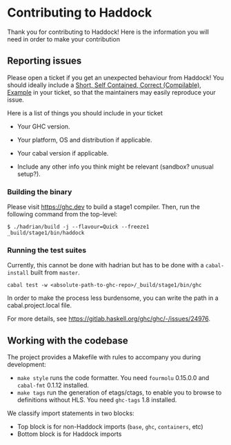 # Contributing to Haddock

Thank you for contributing to Haddock! Here is the information you will need in
order to make your contribution

## Reporting issues

Please open a ticket if you get an unexpected behaviour from Haddock!
You should ideally include a [Short, Self Contained, Correct (Compilable), Example][SSCCE]
in your ticket, so that the maintainers may easily reproduce your issue.

Here is a list of things you should include in your ticket

* Your GHC version.

* Your platform, OS and distribution if applicable.

* Your cabal version if applicable.

* Include any other info you think might be relevant (sandbox? unusual setup?).

### Building the binary

Please visit https://ghc.dev to build a stage1 compiler.
Then, run the following command from the top-level:

```
$ ./hadrian/build -j --flavour=Quick --freeze1 _build/stage1/bin/haddock
```

### Running the test suites

Currently, this cannot be done with hadrian but has to be done with a
`cabal-install` built from `master`.

```
cabal test -w <absolute-path-to-ghc-repo>/_build/stage1/bin/ghc
```

In order to make the process less burdensome, you can write the path in a cabal.project.local file.

For more details, see https://gitlab.haskell.org/ghc/ghc/-/issues/24976.

## Working with the codebase

The project provides a Makefile with rules to accompany you during development:

* `make style` runs the code formatter. You need `fourmolu` 0.15.0.0 and `cabal-fmt` 0.1.12 installed.
* `make tags` run the generation of etags/ctags, to enable you to browse to definitions without HLS. You need `ghc-tags` 1.8 installed.

We classify import statements in two blocks:

* Top block is for non-Haddock imports (`base`, `ghc`, `containers`, etc)
* Bottom block is for Haddock imports

[SSCCE]: http://sscce.org/
